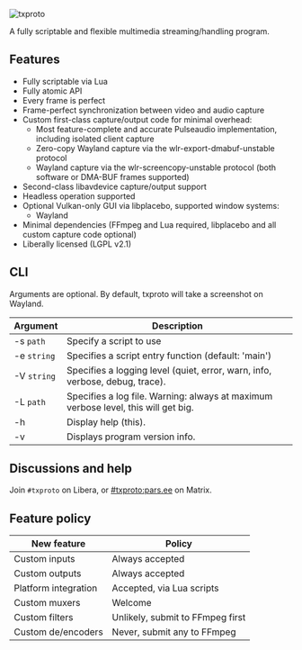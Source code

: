![txproto](./resources/logo.svg)

A fully scriptable and flexible multimedia streaming/handling program.

Features
--------
 * Fully scriptable via Lua
 * Fully atomic API
 * Every frame is perfect
 * Frame-perfect synchronization between video and audio capture
 * Custom first-class capture/output code for minimal overhead:
     * Most feature-complete and accurate Pulseaudio implementation, including isolated client capture
     * Zero-copy Wayland capture via the wlr-export-dmabuf-unstable protocol
     * Wayland capture via the wlr-screencopy-unstable protocol (both software or DMA-BUF frames supported)
 * Second-class libavdevice capture/output support
 * Headless operation supported
 * Optional Vulkan-only GUI via libplacebo, supported window systems:
     * Wayland
 * Minimal dependencies (FFmpeg and Lua required, libplacebo and all custom capture code optional)
 * Liberally licensed (LGPL v2.1)

CLI
---
Arguments are optional. By default, txproto will take a screenshot on Wayland.

| Argument             | Description                                                                                 |
|----------------------|---------------------------------------------------------------------------------------------|
| -s `path`            | Specify a script to use                                                                     |
| -e `string`          | Specifies a script entry function (default: 'main')                                         |
| -V `string`          | Specifies a logging level (quiet, error, warn, info, verbose, debug, trace).                |
| -L `path`            | Specifies a log file. Warning: always at maximum verbose level, this will get big.          |
| -h                   | Display help (this).                                                                        |
| -v                   | Displays program version info.                                                              |

Discussions and help
--------------------

Join `#txproto` on Libera, or [#txproto:pars.ee](https://matrix.to/#/#txproto:pars.ee) on Matrix.

Feature policy
--------------
| New feature          | Policy                                 |
|----------------------|----------------------------------------|
| Custom inputs        | Always accepted                        |
| Custom outputs       | Always accepted                        |
| Platform integration | Accepted, via Lua scripts              |
| Custom muxers        | Welcome                                |
| Custom filters       | Unlikely, submit to FFmpeg first       |
| Custom de/encoders   | Never, submit any to FFmpeg            |
